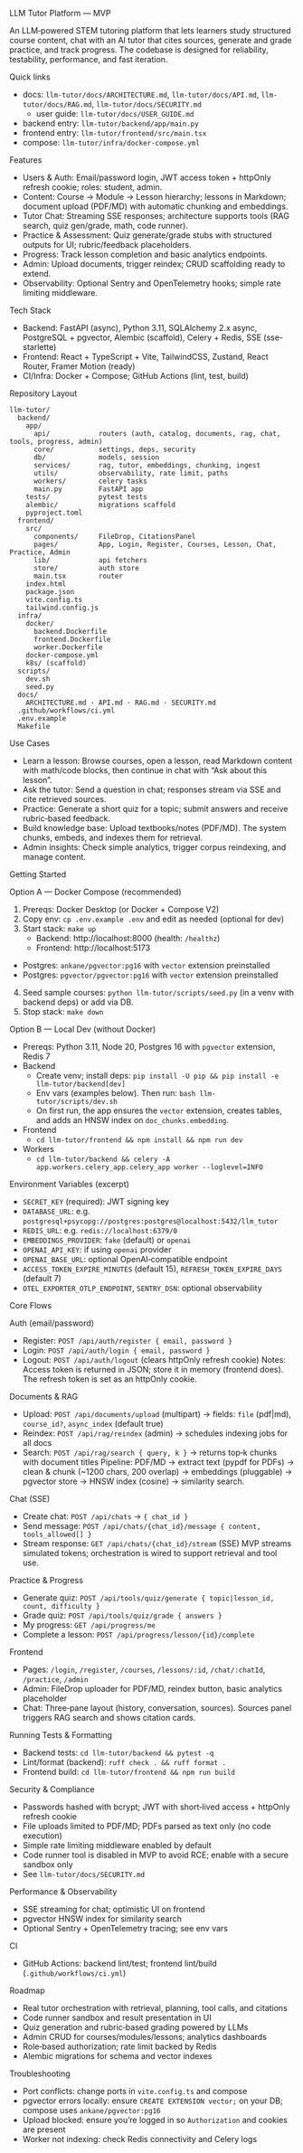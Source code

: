 LLM Tutor Platform — MVP

An LLM‑powered STEM tutoring platform that lets learners study structured course content, chat with an AI tutor that cites sources, generate and grade practice, and track progress. The codebase is designed for reliability, testability, performance, and fast iteration.

Quick links
- docs: `llm-tutor/docs/ARCHITECTURE.md`, `llm-tutor/docs/API.md`, `llm-tutor/docs/RAG.md`, `llm-tutor/docs/SECURITY.md`
  - user guide: `llm-tutor/docs/USER_GUIDE.md`
- backend entry: `llm-tutor/backend/app/main.py`
- frontend entry: `llm-tutor/frontend/src/main.tsx`
- compose: `llm-tutor/infra/docker-compose.yml`

Features
- Users & Auth: Email/password login, JWT access token + httpOnly refresh cookie; roles: student, admin.
- Content: Course → Module → Lesson hierarchy; lessons in Markdown; document upload (PDF/MD) with automatic chunking and embeddings.
- Tutor Chat: Streaming SSE responses; architecture supports tools (RAG search, quiz gen/grade, math, code runner).
- Practice & Assessment: Quiz generate/grade stubs with structured outputs for UI; rubric/feedback placeholders.
- Progress: Track lesson completion and basic analytics endpoints.
- Admin: Upload documents, trigger reindex; CRUD scaffolding ready to extend.
- Observability: Optional Sentry and OpenTelemetry hooks; simple rate limiting middleware.

Tech Stack
- Backend: FastAPI (async), Python 3.11, SQLAlchemy 2.x async, PostgreSQL + pgvector, Alembic (scaffold), Celery + Redis, SSE (sse-starlette)
- Frontend: React + TypeScript + Vite, TailwindCSS, Zustand, React Router, Framer Motion (ready)
- CI/Infra: Docker + Compose; GitHub Actions (lint, test, build)

Repository Layout

```
llm-tutor/
  backend/
    app/
      api/            routers (auth, catalog, documents, rag, chat, tools, progress, admin)
      core/           settings, deps, security
      db/             models, session
      services/       rag, tutor, embeddings, chunking, ingest
      utils/          observability, rate limit, paths
      workers/        celery tasks
      main.py         FastAPI app
    tests/            pytest tests
    alembic/          migrations scaffold
    pyproject.toml
  frontend/
    src/
      components/     FileDrop, CitationsPanel
      pages/          App, Login, Register, Courses, Lesson, Chat, Practice, Admin
      lib/            api fetchers
      store/          auth store
      main.tsx        router
    index.html
    package.json
    vite.config.ts
    tailwind.config.js
  infra/
    docker/
      backend.Dockerfile
      frontend.Dockerfile
      worker.Dockerfile
    docker-compose.yml
    k8s/ (scaffold)
  scripts/
    dev.sh
    seed.py
  docs/
    ARCHITECTURE.md · API.md · RAG.md · SECURITY.md
  .github/workflows/ci.yml
  .env.example
  Makefile
```

Use Cases
- Learn a lesson: Browse courses, open a lesson, read Markdown content with math/code blocks, then continue in chat with “Ask about this lesson”.
- Ask the tutor: Send a question in chat; responses stream via SSE and cite retrieved sources.
- Practice: Generate a short quiz for a topic; submit answers and receive rubric‑based feedback.
- Build knowledge base: Upload textbooks/notes (PDF/MD). The system chunks, embeds, and indexes them for retrieval.
- Admin insights: Check simple analytics, trigger corpus reindexing, and manage content.

Getting Started

Option A — Docker Compose (recommended)
1) Prereqs: Docker Desktop (or Docker + Compose V2)
2) Copy env: `cp .env.example .env` and edit as needed (optional for dev)
3) Start stack: `make up`
   - Backend: http://localhost:8000 (health: `/healthz`)
   - Frontend: http://localhost:5173
- Postgres: `ankane/pgvector:pg16` with `vector` extension preinstalled
 - Postgres: `pgvector/pgvector:pg16` with `vector` extension preinstalled
4) Seed sample courses: `python llm-tutor/scripts/seed.py` (in a venv with backend deps) or add via DB.
5) Stop stack: `make down`

Option B — Local Dev (without Docker)
- Prereqs: Python 3.11, Node 20, Postgres 16 with `pgvector` extension, Redis 7
- Backend
  - Create venv; install deps: `pip install -U pip && pip install -e llm-tutor/backend[dev]`
  - Env vars (examples below). Then run: `bash llm-tutor/scripts/dev.sh`
  - On first run, the app ensures the `vector` extension, creates tables, and adds an HNSW index on `doc_chunks.embedding`.
- Frontend
  - `cd llm-tutor/frontend && npm install && npm run dev`
- Workers
  - `cd llm-tutor/backend && celery -A app.workers.celery_app.celery_app worker --loglevel=INFO`

Environment Variables (excerpt)
- `SECRET_KEY` (required): JWT signing key
- `DATABASE_URL`: e.g. `postgresql+psycopg://postgres:postgres@localhost:5432/llm_tutor`
- `REDIS_URL`: e.g. `redis://localhost:6379/0`
- `EMBEDDINGS_PROVIDER`: `fake` (default) or `openai`
- `OPENAI_API_KEY`: if using `openai` provider
- `OPENAI_BASE_URL`: optional OpenAI‑compatible endpoint
- `ACCESS_TOKEN_EXPIRE_MINUTES` (default 15), `REFRESH_TOKEN_EXPIRE_DAYS` (default 7)
- `OTEL_EXPORTER_OTLP_ENDPOINT`, `SENTRY_DSN`: optional observability

Core Flows

Auth (email/password)
- Register: `POST /api/auth/register { email, password }`
- Login: `POST /api/auth/login { email, password }`
- Logout: `POST /api/auth/logout` (clears httpOnly refresh cookie)
Notes: Access token is returned in JSON; store it in memory (frontend does). The refresh token is set as an httpOnly cookie.

Documents & RAG
- Upload: `POST /api/documents/upload` (multipart) → fields: `file` (pdf|md), `course_id?`, `async_index` (default true)
- Reindex: `POST /api/rag/reindex` (admin) → schedules indexing jobs for all docs
- Search: `POST /api/rag/search { query, k }` → returns top‑k chunks with document titles
Pipeline: PDF/MD → extract text (pypdf for PDFs) → clean & chunk (~1200 chars, 200 overlap) → embeddings (pluggable) → pgvector store → HNSW index (cosine) → similarity search.

Chat (SSE)
- Create chat: `POST /api/chats` → `{ chat_id }`
- Send message: `POST /api/chats/{chat_id}/message { content, tools_allowed[] }`
- Stream response: `GET /api/chats/{chat_id}/stream` (SSE)
MVP streams simulated tokens; orchestration is wired to support retrieval and tool use.

Practice & Progress
- Generate quiz: `POST /api/tools/quiz/generate { topic|lesson_id, count, difficulty }`
- Grade quiz: `POST /api/tools/quiz/grade { answers }`
- My progress: `GET /api/progress/me`
- Complete a lesson: `POST /api/progress/lesson/{id}/complete`

Frontend
- Pages: `/login`, `/register`, `/courses`, `/lessons/:id`, `/chat/:chatId`, `/practice`, `/admin`
- Admin: FileDrop uploader for PDF/MD, reindex button, basic analytics placeholder
- Chat: Three‑pane layout (history, conversation, sources). Sources panel triggers RAG search and shows citation cards.

Running Tests & Formatting
- Backend tests: `cd llm-tutor/backend && pytest -q`
- Lint/format (backend): `ruff check . && ruff format .`
- Frontend build: `cd llm-tutor/frontend && npm run build`

Security & Compliance
- Passwords hashed with bcrypt; JWT with short‑lived access + httpOnly refresh cookie
- File uploads limited to PDF/MD; PDFs parsed as text only (no code execution)
- Simple rate limiting middleware enabled by default
- Code runner tool is disabled in MVP to avoid RCE; enable with a secure sandbox only
- See `llm-tutor/docs/SECURITY.md`

Performance & Observability
- SSE streaming for chat; optimistic UI on frontend
- pgvector HNSW index for similarity search
- Optional Sentry + OpenTelemetry tracing; see env vars

CI
- GitHub Actions: backend lint/test; frontend lint/build (`.github/workflows/ci.yml`)

Roadmap
- Real tutor orchestration with retrieval, planning, tool calls, and citations
- Code runner sandbox and result presentation in UI
- Quiz generation and rubric‑based grading powered by LLMs
- Admin CRUD for courses/modules/lessons; analytics dashboards
- Role‑based authorization; rate limit backed by Redis
- Alembic migrations for schema and vector indexes

Troubleshooting
- Port conflicts: change ports in `vite.config.ts` and compose
- pgvector errors locally: ensure `CREATE EXTENSION vector;` on your DB; compose uses `ankane/pgvector:pg16`
- Upload blocked: ensure you’re logged in so `Authorization` and cookies are present
- Worker not indexing: check Redis connectivity and Celery logs

